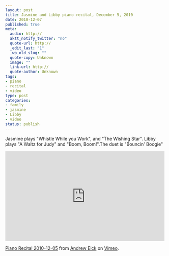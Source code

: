 ```yaml
--- 
layout: post
title: Jasmine and Libby piano recital, December 5, 2010
date: 2010-12-07
published: true
meta: 
  audio: http://
  aktt_notify_twitter: "no"
  quote-url: http://
  _edit_last: "1"
  _wp_old_slug: ""
  quote-copy: Unknown
  image: ""
  link-url: http://
  quote-author: Unknown
tags: 
- piano
- recital
- video
type: post
categories: 
- family
- jasmine
- Libby
- video
status: publish
---
```

Jasmine plays "Whistle While you Work", and "The Wishing Star".  Libby plays "A Waltz for Judy" and "Boom, Boom!".The duet is "Bouncin' Boogie"

<iframe src="http://player.vimeo.com/video/17576660?color=0" frameborder="0" height="281" width="500"></iframe>

[Piano Recital 2010-12-05](http://vimeo.com/17576660) from [Andrew Eick](http://vimeo.com/user5169715) on [Vimeo](http://vimeo.com).

